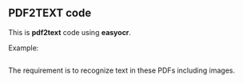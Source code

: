 PDF2TEXT code
-----------------

This is <b>pdf2text</b> code using <b>easyocr</b>.

Example:

<img scr = "png/image.png">

The requirement is to recognize text in these PDFs including images.
